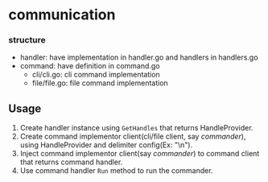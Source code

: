 # communication

### structure
  * handler: have implementation in handler.go and handlers in handlers.go
  * command: have definition in command.go
      * cli/cli.go: cli command implementation
      * file/file.go: file command implementation

## Usage
  1. Create handler instance using `GetHandles` that returns HandleProvider.
  2. Create command implementor client(cli/file client, say _commander_), using HandleProvider and delimiter config(Ex: "\n").
  3. Inject command implementor client(say _commander_) to command client that returns command handler.
  4. Use command handler `Run` method to run the commander.
